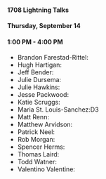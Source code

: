 #### 1708 Lightning Talks
#### Thursday, September 14
#### 1:00 PM - 4:00 PM

- Brandon Farestad-Rittel:
- Hugh Hartigan:
- Jeff Bender:
- Julie Dursema:
- Julie Hawkins:
- Jesse Packwood:
- Katie Scruggs:
- Maria St. Louis-Sanchez:D3
- Matt Renn:
- Matthew Arvidson:
- Patrick Neel:
- Rob Morgan:
- Spencer Herms:
- Thomas Laird:
- Todd Watner:
- Valentino Valentine:
